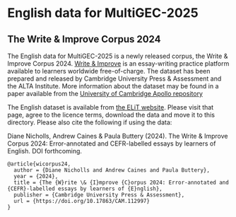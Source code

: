 # English data for MultiGEC-2025

## The Write & Improve Corpus 2024

The English data for MultiGEC-2025 is a newly released corpus, the Write & Improve Corpus 2024.
[Write & Improve](https://writeandimprove.com/) is an essay-writing practice platform available to learners worldwide free-of-charge.
The dataset has been prepared and released by Cambridge University Press & Assessment and the ALTA Institute.
More information about the dataset may be found in a paper available from the [University of Cambridge Apollo repository](https://www.repository.cam.ac.uk/items/ba155087-0754-4c6b-ade8-68858e1df2f0)

The English dataset is available from [the ELiT website](https://englishlanguageitutoring.com/datasets/write-and-improve-corpus-2024).
Please visit that page, agree to the licence terms, download the data and move it to this directory.
Please also cite the following if using the data:

Diane Nicholls, Andrew Caines & Paula Buttery (2024). The Write & Improve Corpus 2024: Error-annotated and CEFR-labelled essays by learners of English. DOI forthcoming.

```
@article{wicorpus24,
  author = {Diane Nicholls and Andrew Caines and Paula Buttery},
  year = {2024},
  title = {The {W}rite \& {I}mprove {C}orpus 2024: Error-annotated and {CEFR}-labelled essays by learners of {E}nglish},
  publisher = {Cambridge University Press & Assessment},
  url = {https://doi.org/10.17863/CAM.112997}
}
```
